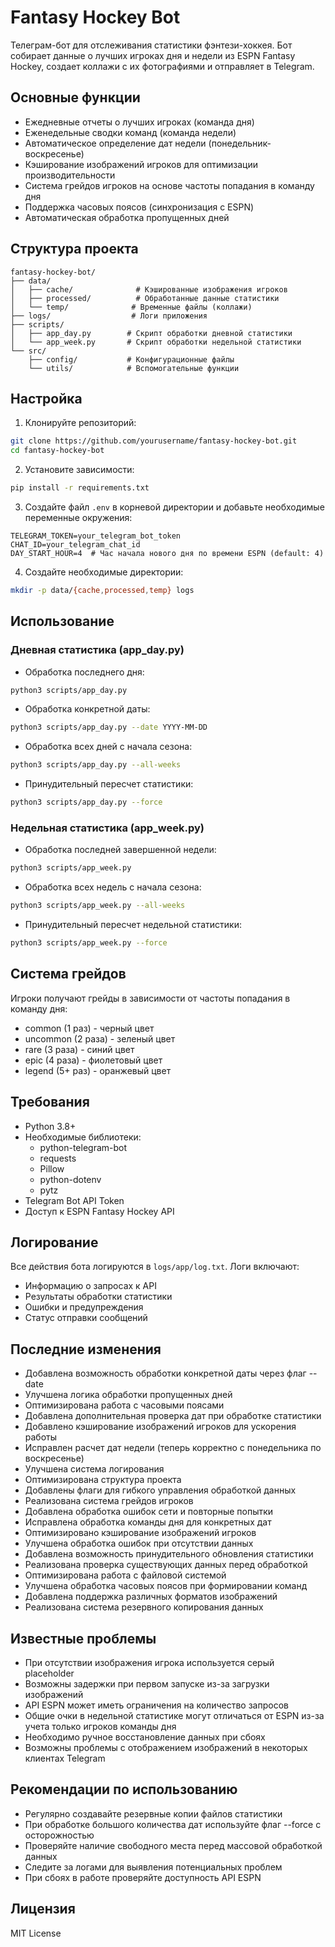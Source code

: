 # Fantasy Hockey Bot

Телеграм-бот для отслеживания статистики фэнтези-хоккея. Бот собирает данные о лучших игроках дня и недели из ESPN Fantasy Hockey, создает коллажи с их фотографиями и отправляет в Telegram.

## Основные функции

- Ежедневные отчеты о лучших игроках (команда дня)
- Еженедельные сводки команд (команда недели)
- Автоматическое определение дат недели (понедельник-воскресенье)
- Кэширование изображений игроков для оптимизации производительности
- Система грейдов игроков на основе частоты попадания в команду дня
- Поддержка часовых поясов (синхронизация с ESPN)
- Автоматическая обработка пропущенных дней

## Структура проекта

```
fantasy-hockey-bot/
├── data/
│   ├── cache/              # Кэшированные изображения игроков
│   ├── processed/          # Обработанные данные статистики
│   └── temp/              # Временные файлы (коллажи)
├── logs/                  # Логи приложения
├── scripts/
│   ├── app_day.py        # Скрипт обработки дневной статистики
│   └── app_week.py       # Скрипт обработки недельной статистики
└── src/
    ├── config/           # Конфигурационные файлы
    └── utils/            # Вспомогательные функции
```

## Настройка

1. Клонируйте репозиторий:
```bash
git clone https://github.com/yourusername/fantasy-hockey-bot.git
cd fantasy-hockey-bot
```

2. Установите зависимости:
```bash
pip install -r requirements.txt
```

3. Создайте файл `.env` в корневой директории и добавьте необходимые переменные окружения:
```
TELEGRAM_TOKEN=your_telegram_bot_token
CHAT_ID=your_telegram_chat_id
DAY_START_HOUR=4  # Час начала нового дня по времени ESPN (default: 4)
```

4. Создайте необходимые директории:
```bash
mkdir -p data/{cache,processed,temp} logs
```

## Использование

### Дневная статистика (app_day.py)

- Обработка последнего дня:
```bash
python3 scripts/app_day.py
```

- Обработка конкретной даты:
```bash
python3 scripts/app_day.py --date YYYY-MM-DD
```

- Обработка всех дней с начала сезона:
```bash
python3 scripts/app_day.py --all-weeks
```

- Принудительный пересчет статистики:
```bash
python3 scripts/app_day.py --force
```

### Недельная статистика (app_week.py)

- Обработка последней завершенной недели:
```bash
python3 scripts/app_week.py
```

- Обработка всех недель с начала сезона:
```bash
python3 scripts/app_week.py --all-weeks
```

- Принудительный пересчет недельной статистики:
```bash
python3 scripts/app_week.py --force
```

## Система грейдов

Игроки получают грейды в зависимости от частоты попадания в команду дня:
- common (1 раз) - черный цвет
- uncommon (2 раза) - зеленый цвет
- rare (3 раза) - синий цвет
- epic (4 раза) - фиолетовый цвет
- legend (5+ раз) - оранжевый цвет

## Требования

- Python 3.8+
- Необходимые библиотеки:
  - python-telegram-bot
  - requests
  - Pillow
  - python-dotenv
  - pytz
- Telegram Bot API Token
- Доступ к ESPN Fantasy Hockey API

## Логирование

Все действия бота логируются в `logs/app/log.txt`. Логи включают:
- Информацию о запросах к API
- Результаты обработки статистики
- Ошибки и предупреждения
- Статус отправки сообщений

## Последние изменения

- Добавлена возможность обработки конкретной даты через флаг --date
- Улучшена логика обработки пропущенных дней
- Оптимизирована работа с часовыми поясами
- Добавлена дополнительная проверка дат при обработке статистики
- Добавлено кэширование изображений игроков для ускорения работы
- Исправлен расчет дат недели (теперь корректно с понедельника по воскресенье)
- Улучшена система логирования
- Оптимизирована структура проекта
- Добавлены флаги для гибкого управления обработкой данных
- Реализована система грейдов игроков
- Добавлена обработка ошибок сети и повторные попытки
- Исправлена обработка команды дня для конкретных дат
- Оптимизировано кэширование изображений игроков
- Улучшена обработка ошибок при отсутствии данных
- Добавлена возможность принудительного обновления статистики
- Реализована проверка существующих данных перед обработкой
- Оптимизирована работа с файловой системой
- Улучшена обработка часовых поясов при формировании команд
- Добавлена поддержка различных форматов изображений
- Реализована система резервного копирования данных

## Известные проблемы

- При отсутствии изображения игрока используется серый placeholder
- Возможны задержки при первом запуске из-за загрузки изображений
- API ESPN может иметь ограничения на количество запросов
- Общие очки в недельной статистике могут отличаться от ESPN из-за учета только игроков команды дня
- Необходимо ручное восстановление данных при сбоях
- Возможны проблемы с отображением изображений в некоторых клиентах Telegram

## Рекомендации по использованию

- Регулярно создавайте резервные копии файлов статистики
- При обработке большого количества дат используйте флаг --force с осторожностью
- Проверяйте наличие свободного места перед массовой обработкой данных
- Следите за логами для выявления потенциальных проблем
- При сбоях в работе проверяйте доступность API ESPN

## Лицензия

MIT License
